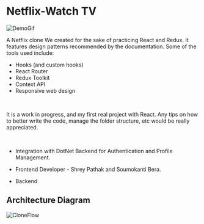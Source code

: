 # Netflix-Watch TV

![DemoGif](flixdemo.gif)

A Netflix clone We created for the sake of practicing React and Redux. It features design 
patterns recommended by the documentation. Some of the tools used include: <br />

* Hooks (and custom hooks)
* React Router
* Redux Toolkit 
* Context API 
* Responsive web design 


<br />

It is a work in progress, and my first real project with React. Any tips on how to better write the 
code, manage the folder structure, etc would be really appreciated. <br />

<br />

* Integration with DotNet Backend for Authentication and Profile Management.

* Frontend Developer - Shrey Pathak and Soumokanti Bera.

* Backend

## Architecture Diagram 

![CloneFlow](https://user-images.githubusercontent.com/36729591/90905326-08c9c400-e39e-11ea-977c-76212f63b2b6.png)

